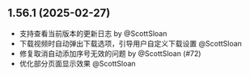 ## 1.56.1 (2025-02-27)

* 支持查看当前版本的更新日志 by @ScottSloan
* 下载视频时自动弹出下载选项，引导用户自定义下载设置 @ScottSloan
* 修复取消自动添加序号无效的问题 by @ScottSloan (#72)
* 优化部分页面显示效果 @ScottSloan